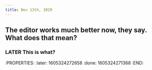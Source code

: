 ```yaml
---
title: Nov 13th, 2020
---
```


## The editor works much better now, they say. What does that mean?
### LATER This is what?
:PROPERTIES:
:later: 1605324272658
:done: 1605324271368
:END:
###
